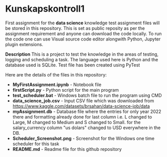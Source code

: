 # Kunskapskontroll1
First assignment for the **data science** knowledge test assignment files will be stored in this repository. This is set as public reposity as per the assignment requirement and anyone can download the code locally. To run the code one can use Visual source code editor alongwith Python, Jupyter plugin extensions.

**Description**
This is a project to test the knowledge in the areas of testing, logging and scheduling a task. The language used here is Python and the database used is SQLite. Test file has been created using PyTest

Here are the details of the files in this repository:  
- **MyFirstAssignment.ipynb** - Notebook file  
- **firstScript.py** - Python script for the main program  
- **test_scheduler.bat** - Windows batch file to run the program using CMD  
- **data_science_job.csv** - Input CSV file which was downloaded from https://www.kaggle.com/datasets/brsahan/data-science-job/data  
- **myAssignment.db** - Database file where the entries for only year 2022 there and formatting already done for last column i.e. L changed to Large, M changed to Medium and S changed to Small. for the salary_currency column "us dolars" changed to USD everywhere in the DB.
- **Scheduler_Screenshot.png** - Screenshot for the Windows one time scheduler for this task 
- **README.md** - Readme file for this github repository 
